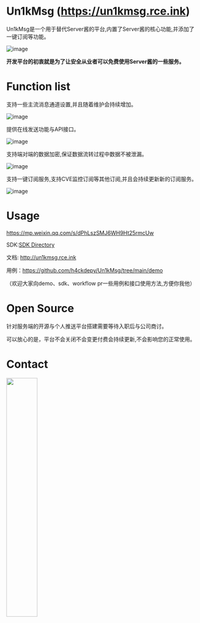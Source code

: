 # Un1kMsg (https://un1kmsg.rce.ink)


Un1kMsg是一个用于替代Server酱的平台,内置了Server酱的核心功能,并添加了一键订阅等功能。

![image](https://user-images.githubusercontent.com/42985524/194804166-e3b79e29-a8bb-4e2c-bda4-663279fd5c9b.png)

<strong>开发平台的初衷就是为了让安全从业者可以免费使用Server酱的一些服务。</strong>

# Function list

支持一些主流消息通道设置,并且随着维护会持续增加。

![image](https://user-images.githubusercontent.com/42985524/193771444-834b6559-ffd7-4a97-b422-65d48fabc923.png)

提供在线发送功能与API接口。

![image](https://user-images.githubusercontent.com/42985524/193771621-47d2cf34-53f4-4e25-b833-376f154284f7.png)

支持端对端的数据加密,保证数据流转过程中数据不被泄漏。

![image](https://user-images.githubusercontent.com/42985524/193771793-499c13db-1f82-4ae0-b2c7-7e1ff2724a8c.png)

支持一键订阅服务,支持CVE监控订阅等其他订阅,并且会持续更新新的订阅服务。

![image](https://user-images.githubusercontent.com/42985524/194763944-b53c34dc-a46c-4428-a71c-4a06ae0c3ef1.png)


# Usage 

https://mp.weixin.qq.com/s/dPhLszSMJ6WH9Ht25rmcUw

SDK:[SDK Directory](https://github.com/h4ckdepy/Un1kMsg/tree/main/sdk)

文档: http://un1kmsg.rce.ink

用例：https://github.com/h4ckdepy/Un1kMsg/tree/main/demo

（欢迎大家向demo、sdk、workflow pr一些用例和接口使用方法,方便你我他）

# Open Source

针对服务端的开源与个人推送平台搭建需要等待入职后与公司商讨。

可以放心的是，平台不会关闭不会变更付费会持续更新,不会影响您的正常使用。

# Contact

<img src=https://user-images.githubusercontent.com/42985524/194739461-0de11818-7a7f-46e9-868f-fd8687f80811.png width="40%">
